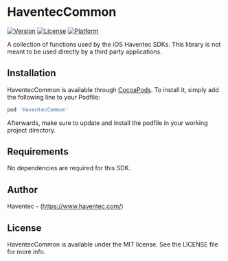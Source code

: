 # HaventecCommon

[![Version](https://img.shields.io/cocoapods/v/HaventecCommon.svg?style=flat)](https://cocoapods.org/pods/HaventecCommon)
[![License](https://img.shields.io/cocoapods/l/HaventecCommon.svg?style=flat)](https://cocoapods.org/pods/HaventecCommon)
[![Platform](https://img.shields.io/cocoapods/p/HaventecCommon.svg?style=flat)](https://cocoapods.org/pods/HaventecCommon)

A collection of functions used by the iOS Haventec SDKs. This library is not meant to be used directly by a third party applications.

## Installation

HaventecCommon is available through [CocoaPods](https://cocoapods.org/pods/HaventecCommon). To install
it, simply add the following line to your Podfile:

```ruby
pod 'HaventecCommon'
```

Afterwards, make sure to update and install the podfile in your working project directory.

## Requirements

No dependencies are required for this SDK.

## Author

Haventec - (https://www.haventec.com/)

## License

HaventecCommon is available under the MIT license. See the LICENSE file for more info.
